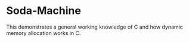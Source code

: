 # Soda-Machine
This demonstrates a general working knowledge of C and how dynamic memory allocation works in C.
